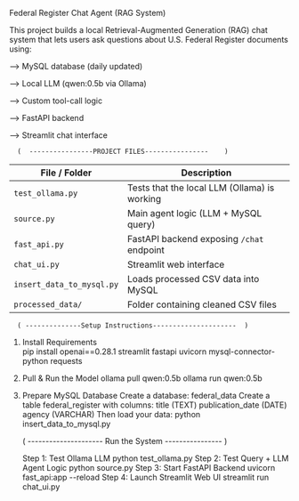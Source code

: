 Federal Register Chat Agent (RAG System)

This project builds a local Retrieval-Augmented Generation (RAG) chat system that lets users ask questions about U.S. Federal Register documents using:

--> MySQL database (daily updated)

--> Local LLM (qwen:0.5b via Ollama)

--> Custom tool-call logic

--> FastAPI backend

--> Streamlit chat interface

      (  ----------------PROJECT FILES----------------    )


| File / Folder             | Description                                  |
| ------------------------- | -------------------------------------------- |
| `test_ollama.py`          | Tests that the local LLM (Ollama) is working |
| `source.py`               | Main agent logic (LLM + MySQL query)         |
| `fast_api.py`             | FastAPI backend exposing `/chat` endpoint    |
| `chat_ui.py`              | Streamlit web interface                      |
| `insert_data_to_mysql.py` | Loads processed CSV data into MySQL          |
| `processed_data/`         | Folder containing cleaned CSV files          |

      ( --------------Setup Instructions---------------------  )

1. Install Requirements  
         pip install openai==0.28.1 streamlit fastapi uvicorn mysql-connector-python requests
2. Pull & Run the Model
         ollama pull qwen:0.5b
         ollama run qwen:0.5b
3. Prepare MySQL Database
         Create a database: federal_data
         Create a table federal_register with columns:
                  title (TEXT)
                  publication_date (DATE)
                  agency (VARCHAR)
         Then load your data:
                  python insert_data_to_mysql.py

   ( --------------------- Run the System ---------------- )

   
   Step 1: Test Ollama LLM
         python test_ollama.py
   Step 2: Test Query + LLM Agent Logic
          python source.py
   Step 3: Start FastAPI Backend
           uvicorn fast_api:app --reload
    Step 4: Launch Streamlit Web UI
           streamlit run chat_ui.py

 
